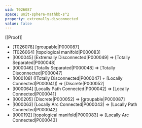 ```yaml
---
uid: T026087
space: unit-sphere-mathbb-s^2
property: extremally-disconnected
value: false
---
```

[[Proof]]

* [T026078] [groupable|P000087]
* [T026064] [topological manifold|P000083]
* [I000045] [Extremally Disconnected|P000049] => [Totally Separated|P000048]
* [I000046] [Totally Separated|P000048] => [Totally Disconnected|P000047]
* [I000108] ([Totally Disconnected|P000047] + [Locally Connected|P000041]) => [Discrete|P000052]
* [I000064] [Locally Path Connected|P000042] => [Locally Connected|P000041]
* [I000205] [Discrete|P000052] => [groupable|P000087]
* [I000063] [Locally Arc Connected|P000043] => [Locally Path Connected|P000042]
* [I000192] [topological manifold|P000083] => [Locally Arc Connected|P000043]


